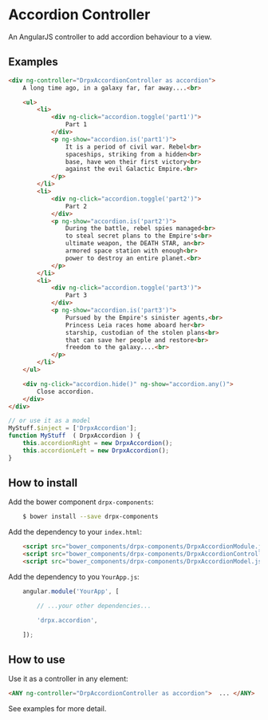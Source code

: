 Accordion Controller
====================

An AngularJS controller to add accordion behaviour to a view.


Examples
--------

```html
<div ng-controller="DrpxAccordionController as accordion">
    A long time ago, in a galaxy far, far away....<br>

    <ul>
        <li>
            <div ng-click="accordion.toggle('part1')">
                Part 1
            </div>
            <p ng-show="accordion.is('part1')">
                It is a period of civil war. Rebel<br>
                spaceships, striking from a hidden<br>
                base, have won their first victory<br>
                against the evil Galactic Empire.<br>
            </p>
        </li>
        <li>
            <div ng-click="accordion.toggle('part2')">
                Part 2
            </div>
            <p ng-show="accordion.is('part2')">
                During the battle, rebel spies managed<br>
                to steal secret plans to the Empire's<br>
                ultimate weapon, the DEATH STAR, an<br>
                armored space station with enough<br>
                power to destroy an entire planet.<br>
            </p>
        </li>
        <li>
            <div ng-click="accordion.toggle('part3')">
                Part 3
            </div>
            <p ng-show="accordion.is('part3')">
                Pursued by the Empire's sinister agents,<br>
                Princess Leia races home aboard her<br>
                starship, custodian of the stolen plans<br>
                that can save her people and restore<br>
                freedom to the galaxy....<br>
            </p>
        </li>
    </ul>

    <div ng-click="accordion.hide()" ng-show="accordion.any()">
        Close accordion.
    </div>
</div>
```

```javascript
// or use it as a model
MyStuff.$inject = ['DrpxAccordion'];
function MyStuff  ( DrpxAccordion ) {
    this.accordionRight = new DrpxAccordion();
    this.accordionLeft = new DrpxAccordion();
}
```


How to install
--------------

Add the bower component `drpx-components`:

```bash
    $ bower install --save drpx-components
```

Add the dependency to your `index.html`:

```html
    <script src="bower_components/drpx-components/DrpxAccordionModule.js"></script>
    <script src="bower_components/drpx-components/DrpxAccordionController.js"></script>
    <script src="bower_components/drpx-components/DrpxAccordionModel.js"></script>
```

Add the dependency to you `YourApp.js`:

```javascript
    angular.module('YourApp', [

        // ...your other dependencies...

        'drpx.accordion',

    ]);
```



How to use
----------

Use it as a controller in any element:

```html
<ANY ng-controller="DrpAccordionController as accordion">  ... </ANY>
```

See examples for more detail.



